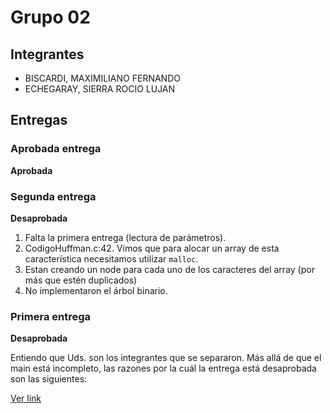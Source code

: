 # Grupo 02

## Integrantes

* BISCARDI, MAXIMILIANO FERNANDO
* ECHEGARAY, SIERRA ROCIO LUJAN

## Entregas

### Aprobada  entrega 

**Aprobada** 

### Segunda entrega 

**Desaprobada**

1. Falta la primera entrega (lectura de parámetros).
2. CodigoHuffman.c:42. Vimos que para alocar un array de esta característica necesitamos utilizar ```malloc```.
3. Estan creando un node para cada uno de los caracteres del array (por más que estén duplicados)
4. No implementaron el árbol binario.

### Primera entrega

**Desaprobada**

Entiendo que Uds. son los integrantes que se separaron. Más allá de que el main está incompleto, las razones por la cuál la entrega está desaprobada son las siguientes:

[Ver link](https://github.com/untref/clanguage/tree/master/tps/201602c/grupo_01)
